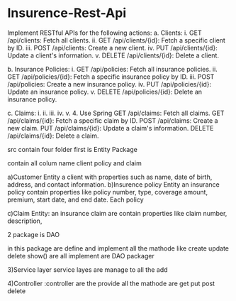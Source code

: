 # Insurence-Rest-Api

Implement RESTful APIs for the following actions:
a. Clients:
i. GET /api/clients: Fetch all clients.
ii. GET /api/clients/{id}: Fetch a specific client by ID.
iii. POST /api/clients: Create a new client.
iv. PUT /api/clients/{id}: Update a client's information.
v. DELETE /api/clients/{id}: Delete a client.


b. Insurance Policies:
i. GET /api/policies: Fetch all insurance policies.
ii. GET /api/policies/{id}: Fetch a specific insurance policy by ID.
iii. POST /api/policies: Create a new insurance policy.
iv. PUT /api/policies/{id}: Update an insurance policy.
v. DELETE /api/policies/{id}: Delete an insurance policy.

c. Claims:
i. ii. iii. iv. v. 4. Use Spring
GET /api/claims: Fetch all claims.
GET /api/claims/{id}: Fetch a specific claim by ID. POST /api/claims: Create a new claim.
PUT /api/claims/{id}: Update a claim's information. DELETE /api/claims/{id}: Delete a claim.

src contain four folder first is 
Entity Package

contain all colum name client policy and claim

a)Customer Entity   a client with properties such as name, date of birth, address,
and contact information.
b)Insurence policy Entity  an insurance policy contain properties like policy
number, type, coverage amount, premium, start date, and end date. Each policy

c)Claim Entity:  an insurance claim are contain properties like claim number,
description, 


2 package is DAO

in this package are define and implement all the mathode like create update delete show() are all implement  are DAO packager 

3)Service layer service layes are manage to all the add 

4)Controller :controller are the provide all the mathode are get put post delete 

